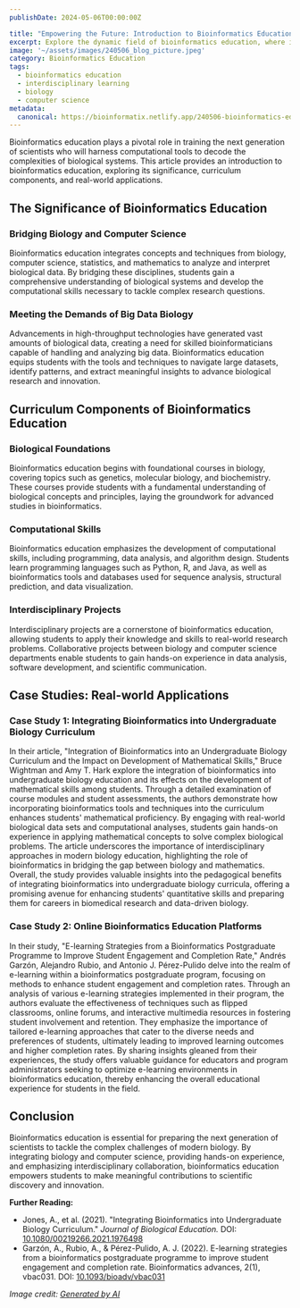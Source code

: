 ```yaml
---
publishDate: 2024-05-06T00:00:00Z

title: "Empowering the Future: Introduction to Bioinformatics Education"
excerpt: Explore the dynamic field of bioinformatics education, where interdisciplinary learning merges biology and computer science to address complex biological questions.
image: '~/assets/images/240506_blog_picture.jpeg'
category: Bioinformatics Education
tags:
  - bioinformatics education
  - interdisciplinary learning
  - biology
  - computer science
metadata:
  canonical: https://bioinformatix.netlify.app/240506-bioinformatics-education
---
```


Bioinformatics education plays a pivotal role in training the next generation of scientists who will harness computational tools to decode the complexities of biological systems. This article provides an introduction to bioinformatics education, exploring its significance, curriculum components, and real-world applications.

## The Significance of Bioinformatics Education

### Bridging Biology and Computer Science

Bioinformatics education integrates concepts and techniques from biology, computer science, statistics, and mathematics to analyze and interpret biological data. By bridging these disciplines, students gain a comprehensive understanding of biological systems and develop the computational skills necessary to tackle complex research questions.

### Meeting the Demands of Big Data Biology

Advancements in high-throughput technologies have generated vast amounts of biological data, creating a need for skilled bioinformaticians capable of handling and analyzing big data. Bioinformatics education equips students with the tools and techniques to navigate large datasets, identify patterns, and extract meaningful insights to advance biological research and innovation.

## Curriculum Components of Bioinformatics Education

### Biological Foundations

Bioinformatics education begins with foundational courses in biology, covering topics such as genetics, molecular biology, and biochemistry. These courses provide students with a fundamental understanding of biological concepts and principles, laying the groundwork for advanced studies in bioinformatics.

### Computational Skills

Bioinformatics education emphasizes the development of computational skills, including programming, data analysis, and algorithm design. Students learn programming languages such as Python, R, and Java, as well as bioinformatics tools and databases used for sequence analysis, structural prediction, and data visualization.

### Interdisciplinary Projects

Interdisciplinary projects are a cornerstone of bioinformatics education, allowing students to apply their knowledge and skills to real-world research problems. Collaborative projects between biology and computer science departments enable students to gain hands-on experience in data analysis, software development, and scientific communication.

## Case Studies: Real-world Applications

### Case Study 1: Integrating Bioinformatics into Undergraduate Biology Curriculum

In their article, "Integration of Bioinformatics into an Undergraduate Biology Curriculum and the Impact on Development of Mathematical Skills," Bruce Wightman and Amy T. Hark explore the integration of bioinformatics into undergraduate biology education and its effects on the development of mathematical skills among students. Through a detailed examination of course modules and student assessments, the authors demonstrate how incorporating bioinformatics tools and techniques into the curriculum enhances students' mathematical proficiency. By engaging with real-world biological data sets and computational analyses, students gain hands-on experience in applying mathematical concepts to solve complex biological problems. The article underscores the importance of interdisciplinary approaches in modern biology education, highlighting the role of bioinformatics in bridging the gap between biology and mathematics. Overall, the study provides valuable insights into the pedagogical benefits of integrating bioinformatics into undergraduate biology curricula, offering a promising avenue for enhancing students' quantitative skills and preparing them for careers in biomedical research and data-driven biology.

### Case Study 2: Online Bioinformatics Education Platforms

In their study, "E-learning Strategies from a Bioinformatics Postgraduate Programme to Improve Student Engagement and Completion Rate," Andrés Garzón, Alejandro Rubio, and Antonio J. Pérez-Pulido delve into the realm of e-learning within a bioinformatics postgraduate program, focusing on methods to enhance student engagement and completion rates. Through an analysis of various e-learning strategies implemented in their program, the authors evaluate the effectiveness of techniques such as flipped classrooms, online forums, and interactive multimedia resources in fostering student involvement and retention. They emphasize the importance of tailored e-learning approaches that cater to the diverse needs and preferences of students, ultimately leading to improved learning outcomes and higher completion rates. By sharing insights gleaned from their experiences, the study offers valuable guidance for educators and program administrators seeking to optimize e-learning environments in bioinformatics education, thereby enhancing the overall educational experience for students in the field.

## Conclusion

Bioinformatics education is essential for preparing the next generation of scientists to tackle the complex challenges of modern biology. By integrating biology and computer science, providing hands-on experience, and emphasizing interdisciplinary collaboration, bioinformatics education empowers students to make meaningful contributions to scientific discovery and innovation.

**Further Reading:**
- Jones, A., et al. (2021). "Integrating Bioinformatics into Undergraduate Biology Curriculum." *Journal of Biological Education.* DOI: [10.1080/00219266.2021.1976498](https://doi.org/10.1080/00219266.2021.1976498)
- Garzón, A., Rubio, A., & Pérez-Pulido, A. J. (2022). E-learning strategies from a bioinformatics postgraduate programme to improve student engagement and completion rate. Bioinformatics advances, 2(1), vbac031. DOI: [10.1093/bioadv/vbac031](https://doi.org/10.1093/bioadv/vbac031)

*Image credit: [Generated by AI](https://www.bing.com/images/create/a-man-working-in-front-of-a-computer-with-multiple/1-66284565f619475a8579af879539d6f7?id=EcMjkub2PLjR5rjnYJirVA%3d%3d&view=detailv2&idpp=genimg&thId=OIG2..zdHGajSWSfKvIhK08uM&FORM=GCRIDP&mode=overlay)*

